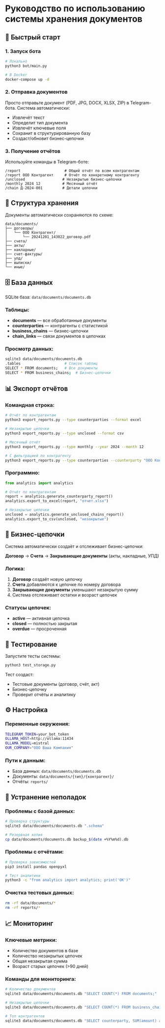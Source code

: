 # Руководство по использованию системы хранения документов

## 🚀 Быстрый старт

### 1. Запуск бота
```bash
# Локально
python3 bot/main.py

# В Docker
docker-compose up -d
```

### 2. Отправка документов
Просто отправьте документ (PDF, JPG, DOCX, XLSX, ZIP) в Telegram-бота. Система автоматически:
- Извлечёт текст
- Определит тип документа
- Извлечёт ключевые поля
- Сохранит в структурированную базу
- Создаст/обновит бизнес-цепочки

### 3. Получение отчётов
Используйте команды в Telegram-боте:

```
/report                    # Общий отчёт по всем контрагентам
/report ООО Контрагент     # Отчёт по конкретному контрагенту
/unclosed                 # Незакрытые бизнес-цепочки
/monthly 2024 12          # Месячный отчёт
/chain Д-2024-001         # Детали цепочки
```

## 📁 Структура хранения

Документы автоматически сохраняются по схеме:
```
data/documents/
├── договоры/
│   └── ООО Контрагент/
│       └── 20241201_143022_договор.pdf
├── счета/
├── акты/
├── накладные/
├── счет-фактуры/
├── упд/
├── выписки/
└── иные/
```

## 🗄️ База данных

SQLite база: `data/documents/documents.db`

### Таблицы:
- **documents** — все обработанные документы
- **counterparties** — контрагенты с статистикой
- **business_chains** — бизнес-цепочки
- **chain_links** — связи документов в цепочках

### Просмотр данных:
```bash
sqlite3 data/documents/documents.db
.tables                    # Список таблиц
SELECT * FROM documents;   # Все документы
SELECT * FROM business_chains;  # Бизнес-цепочки
```

## 📊 Экспорт отчётов

### Командная строка:
```bash
# Отчёт по контрагентам
python3 export_reports.py --type counterparties --format excel

# Незакрытые цепочки
python3 export_reports.py --type unclosed --format csv

# Месячный отчёт
python3 export_reports.py --type monthly --year 2024 --month 12

# С фильтрацией по контрагенту
python3 export_reports.py --type counterparties --counterparty "ООО Контрагент"
```

### Программно:
```python
from analytics import analytics

# Отчёт по контрагентам
report = analytics.generate_counterparty_report()
analytics.export_to_excel(report, "отчет.xlsx")

# Незакрытые цепочки
unclosed = analytics.generate_unclosed_chains_report()
analytics.export_to_csv(unclosed, "незакрытые")
```

## 🔗 Бизнес-цепочки

Система автоматически создаёт и отслеживает бизнес-цепочки:

**Договор** → **Счета** → **Закрывающие документы** (акты, накладные, УПД)

### Логика:
1. **Договор** создаёт новую цепочку
2. **Счета** добавляются к цепочке по номеру договора
3. **Закрывающие документы** уменьшают незакрытую сумму
4. Система отслеживает остатки и возраст цепочек

### Статусы цепочек:
- **active** — активная цепочка
- **closed** — полностью закрытая
- **overdue** — просроченная

## 🧪 Тестирование

Запустите тесты системы:
```bash
python3 test_storage.py
```

Тест создаст:
- Тестовые документы (договор, счёт, акт)
- Бизнес-цепочку
- Проверит отчёты и аналитику

## ⚙️ Настройка

### Переменные окружения:
```bash
TELEGRAM_TOKEN=your_bot_token
OLLAMA_HOST=http://ollama:11434
OLLAMA_MODEL=mistral
OUR_COMPANY="ООО Ваша Компания"
```

### Пути к данным:
- База данных: `data/documents/documents.db`
- Документы: `data/documents/{тип}/{контрагент}/`
- Отчёты: `reports/`

## 🔧 Устранение неполадок

### Проблемы с базой данных:
```bash
# Проверка структуры
sqlite3 data/documents/documents.db ".schema"

# Резервная копия
cp data/documents/documents.db backup_$(date +%Y%m%d).db
```

### Проблемы с отчётами:
```bash
# Проверка зависимостей
pip3 install pandas openpyxl

# Тест аналитики
python3 -c "from analytics import analytics; print('OK')"
```

### Очистка тестовых данных:
```bash
rm -rf data/documents/*
rm -rf reports/*
```

## 📈 Мониторинг

### Ключевые метрики:
- Количество документов в базе
- Количество незакрытых цепочек
- Общая незакрытая сумма
- Возраст старых цепочек (>90 дней)

### Команды для мониторинга:
```bash
# Количество документов
sqlite3 data/documents/documents.db "SELECT COUNT(*) FROM documents;"

# Незакрытые цепочки
sqlite3 data/documents/documents.db "SELECT COUNT(*) FROM business_chains WHERE total_amount > closed_amount;"

# Топ контрагентов
sqlite3 data/documents/documents.db "SELECT counterparty, SUM(amount) as total FROM documents GROUP BY counterparty ORDER BY total DESC LIMIT 5;"
``` 